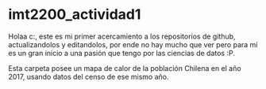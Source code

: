 # imt2200_actividad1
Holaa c:, este es mi primer acercamiento a los repositorios de github, actualizandolos y editandolos, por ende no hay mucho que ver pero para mí es un gran inicio a una pasión que tengo por las ciencias de datos :P.

Esta carpeta posee un mapa de calor de la población Chilena en el año 2017, usando datos del censo de ese mismo año.